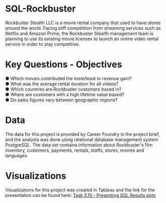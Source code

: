 # SQL-Rockbuster
Rockbuster   Stealth   LLC   is   a   movie   rental   company   that   used   to   have   stores   around   the   world.    Facing   stiff   competition   from   streaming   services   such   as   Netflix   and   Amazon   Prime,   the   Rockbuster   Stealth   management   team   is   planning   to   use   its   existing   movie   licenses   to   launch   an   online   video   rental   service   in   order   to   stay   competitive.   
# Key Questions - Objectives
● Which   movies   contributed   the   most/least   to   revenue   gain?        
● What   was   the   average   rental   duration   for   all   videos?   
● Which   countries   are   Rockbuster   customers   based   in?   
● Where   are   customers   with   a   high   lifetime   value   based?   
● Do   sales   figures   vary   between   geographic   regions?  
# Data
The data for this project is provided by Career Foundry in the project brief, and the analysis was done using relational database management system PostgreSQL. The data set contains information about Rockbuster's film inventory, customers, payments, rentals, staffs, stores, movies and languages.
# Visualizations
Visualizations for this project was created in Tableau and the link for the presentation can be found here: 
[Task 3.10 - Presenting SQL Results.pptx](https://github.com/saranyaprabhakar22/SQL-Rockbuster/files/13892894/Task.3.10.-.Presenting.SQL.Results.pptx)
